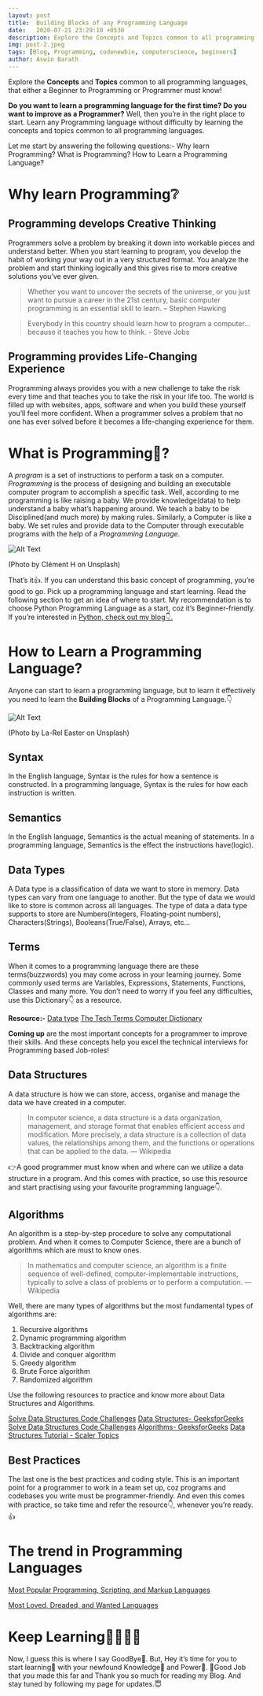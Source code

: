 ```yaml
---
layout: post
title:  Building Blocks of any Programming Language
date:   2020-07-21 23:29:10 +0530
description: Explore the Concepts and Topics common to all programming languages, that either a Beginner to Programming or Programmer must know!
img: post-2.jpeg
tags: [Blog, Programming, codenewbie, computerscience, beginners]
author: Aswin Barath
---
```

Explore the **Concepts** and **Topics** common to all programming languages, that either a Beginner to Programming or Programmer must know!

**Do you want to learn a programming language for the first time?
Do you want to improve as a Programmer?**
Well, then you’re in the right place to start.
Learn any Programming language without difficulty by learning the concepts and topics common to all programming languages.

Let me start by answering the following questions:-
Why learn Programming?
What is Programming?
How to Learn a Programming Language?

# Why learn Programming❔

## Programming develops Creative Thinking
Programmers solve a problem by breaking it down into workable pieces and understand better. When you start learning to program, you develop the habit of working your way out in a very structured format. You analyze the problem and start thinking logically and this gives rise to more creative solutions you’ve ever given.

> Whether you want to uncover the secrets of the universe, or you just want to pursue a career in the 21st century, basic computer programming is an essential skill to learn.
– Stephen Hawking

>Everybody in this country should learn how to program a computer… because it teaches you how to think.
- Steve Jobs

## Programming provides Life-Changing Experience
Programming always provides you with a new challenge to take the risk every time and that teaches you to take the risk in your life too. The world is filled up with websites, apps, software and when you build these yourself you’ll feel more confident. When a programmer solves a problem that no one has ever solved before it becomes a life-changing experience for them.

# What is Programming🤔?

A *program* is a set of instructions to perform a task on a computer.
*Programming* is the process of designing and building an executable computer program to accomplish a specific task.
Well, according to me programming is like raising a baby. We provide knowledge(data) to help understand a baby what’s happening around. We teach a baby to be Disciplined(and much more) by making rules.
Similarly, a Computer is like a baby. We set rules and provide data to the Computer through executable programs with the help of a *Programming Language*.

![Alt Text](https://dev-to-uploads.s3.amazonaws.com/i/874h6kif4nebz62v7ovr.jpeg)

(Photo by Clément H on Unsplash)

That’s it👍. If you can understand this basic concept of programming, you’re good to go. Pick up a programming language and start learning. Read the following section to get an idea of where to start.
My recommendation is to choose Python Programming Language as a start, coz it’s Beginner-friendly. If you’re interested in [Python, check out my blog👇.](https://medium.com/techsoftware/python-programming-a-beginners-guide-4445e0876808)


# How to Learn a Programming Language?

Anyone can start to learn a programming language, but to learn it effectively you need to learn the **Building Blocks** of a Programming Language.👇

![Alt Text](https://dev-to-uploads.s3.amazonaws.com/i/vu98ax3ei4zx0verespc.jpeg)

(Photo by La-Rel Easter on Unsplash)

## Syntax
In the English language, Syntax is the rules for how a sentence is constructed.
In a programming language, Syntax is the rules for how each instruction is written.

## Semantics
In the English language, Semantics is the actual meaning of statements.
In a programming language, Semantics is the effect the instructions have(logic).

## Data Types
A Data type is a classification of data we want to store in memory.
Data types can vary from one language to another. But the type of data we would like to store is common across all languages.
The type of data a data type supports to store are Numbers(Integers, Floating-point numbers), Characters(Strings), Booleans(True/False), Arrays, etc...

## Terms
When it comes to a programming language there are these terms(buzzwords) you may come across in your learning journey. Some commonly used terms are Variables, Expressions, Statements, Functions, Classes and many more. You don’t need to worry if you feel any difficulties, use this Dictionary👇 as a resource.

**Resource:-**
[Data type](https://en.wikipedia.org/wiki/Data_type)
[The Tech Terms Computer Dictionary](https://techterms.com/)

**Coming up** are the most important concepts for a programmer to improve their skills. And these concepts help you excel the technical interviews for Programming based Job-roles!

## Data Structures
A data structure is how we can store, access, organise and manage the data we have created in a computer.

>In computer science, a data structure is a data organization, management, and storage format that enables efficient access and modification. More precisely, a data structure is a collection of data values, the relationships among them, and the functions or operations that can be applied to the data.
— Wikipedia

👉A good programmer must know when and where can we utilize a data structure in a program. And this comes with practice, so use this resource and start practising using your favourite programming language👇.

## Algorithms
An algorithm is a step-by-step procedure to solve any computational problem. And when it comes to Computer Science, there are a bunch of algorithms which are must to know ones.

>In mathematics and computer science, an algorithm is a finite sequence of well-defined, computer-implementable instructions, typically to solve a class of problems or to perform a computation.
— Wikipedia

Well, there are many types of algorithms but the most fundamental types of algorithms are:
1. Recursive algorithms
2. Dynamic programming algorithm
3. Backtracking algorithm
4. Divide and conquer algorithm
5. Greedy algorithm
6. Brute Force algorithm
7. Randomized algorithm

Use the following resources to practice and know more about Data Structures and Algorithms.

[Solve Data Structures Code Challenges](https://www.hackerrank.com/domains/data-structures)
[Data Structures- GeeksforGeeks](https://www.geeksforgeeks.org/data-structures/)
[Solve Data Structures Code Challenges](https://www.hackerrank.com/domains/algorithms)
[Algorithms- GeeksforGeeks](https://www.geeksforgeeks.org/fundamentals-of-algorithms/)
[Data Structures Tutorial - Scaler Topics](https://www.scaler.com/topics/data-structures/)

## Best Practices
The last one is the best practices and coding style.
This is an important point for a programmer to work in a team set up, coz programs and codebases you write must be programmer-friendly.
And even this comes with practice, so take time and refer the resource👇, whenever you’re ready.👍


# The trend in Programming Languages

[Most Popular Programming, Scripting, and Markup Languages](https://insights.stackoverflow.com/survey/2020https://insights.stackoverflow.com/survey/2020#technology-programming-scripting-and-markup-languages)

[Most Loved, Dreaded, and Wanted Languages](https://insights.stackoverflow.com/survey/2020#technology-most-loved-dreaded-and-wanted-languages)


# Keep Learning👨‍💻👩‍💻
Now, I guess this is where I say GoodBye👋. But, Hey it’s time for you to start learning📖 with your newfound Knowledge🧠 and Power💪.
🙂Good Job that you made this far and Thank you so much for reading my Blog. And stay tuned by following my page for updates.😇
